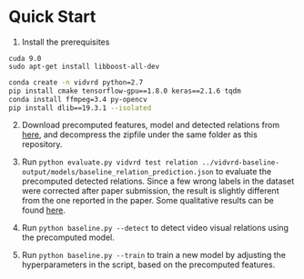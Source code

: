 # Quick Start
1. Install the prerequisites
```
cuda 9.0
sudo apt-get install libboost-all-dev
```

```bash
conda create -n vidvrd python=2.7 
pip install cmake tensorflow-gpu==1.8.0 keras==2.1.6 tqdm 
conda install ffmpeg=3.4 py-opencv
pip install dlib==19.3.1 --isolated
``` 

2. Download precomputed features, model and detected relations from [here](https://zdtnag7mmr.larksuite.com/file/boxusS8Z0kwEizoPPh5h7vx7Usf), and decompress the zipfile under the same folder as this repository.

3. Run `python evaluate.py vidvrd test relation ../vidvrd-baseline-output/models/baseline_relation_prediction.json` to evaluate the precomputed detected relations. Since a few wrong labels in the dataset were corrected after paper submission, the result is slightly different from the one reported in the paper. Some qualitative results can be found [here](http://mm.zl.io).


4. Run `python baseline.py --detect` to detect video visual relations using the precomputed model.

5. Run `python baseline.py --train` to train a new model by adjusting the hyperparameters in the script, based on the precomputed features.
